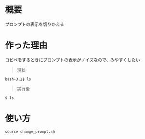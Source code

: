 # 概要
プロンプトの表示を切りかえる

# 作った理由
コピペをするときにプロンプトの表示がノイズなので、みやすくしたい

> 現状
```
bash-3.2$ ls
```
> 実行後
```
$ ls
```


# 使い方

```
source change_prompt.sh
```